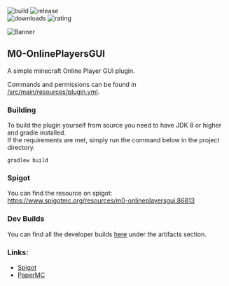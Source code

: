 <!-- Variables -->

[resourceId]: 86813

[banner]: https://i.imgur.com/IufJw5D.png
[ratingImage]: https://img.shields.io/badge/dynamic/json.svg?color=brightgreen&label=rating&query=%24.rating.average&suffix=%20%2F%205&url=https%3A%2F%2Fapi.spiget.org%2Fv2%2Fresources%2F86813
[buildImage]: https://github.com/M0diis/M0-OnlinePlayersGUI/workflows/Java%20CI%20with%20Gradle/badge.svg
[releaseImage]: https://img.shields.io/github/v/release/M0diis/M0-OnlinePlayersGUI.svg?label=github%20release
[downloadsImage]: https://img.shields.io/badge/dynamic/json.svg?color=brightgreen&label=downloads%20%28spigotmc.org%29&query=%24.downloads&url=https%3A%2F%2Fapi.spiget.org%2Fv2%2Fresources%2F86813

<!-- End of variables block -->

![build][buildImage] ![release][releaseImage]  
![downloads][downloadsImage] ![rating][ratingImage]

![Banner][banner]

## M0-OnlinePlayersGUI
A simple minecraft Online Player GUI plugin.  

Commands and permissions can be found in [/src/main/resources/plugin.yml](https://github.com/M0diis/M0-OnlinePlayersGUI/blob/main/src/main/resources/plugin.yml).

### Building

To build the plugin yourself from source you need to have JDK 8 or higher and gradle installed.  
If the requirements are met, simply run the command below in the project directory.

```
gradlew build
```

### Spigot

You can find the resource on spigot:  
https://www.spigotmc.org/resources/m0-onlineplayersgui.86813

### Dev Builds

You can find all the developer builds [here](https://github.com/M0diis/M0-OnlinePlayersGUI/actions) under the artifacts section.

### Links:

- [Spigot](https://www.spigotmc.org/)
- [PaperMC](https://papermc.io/)
